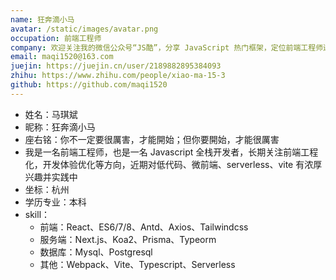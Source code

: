 ```yaml
---
name: 狂奔滴小马
avatar: /static/images/avatar.png
occupation: 前端工程师
company: 欢迎关注我的微信公众号“JS酷”，分享 JavaScript 热门框架，定位前端工程师进阶。
email: maqi1520@163.com
juejin: https://juejin.cn/user/2189882895384093
zhihu: https://www.zhihu.com/people/xiao-ma-15-3
github: https://github.com/maqi1520
---
```


- 姓名：马琪斌
- 昵称：狂奔滴小马
- 座右铭：你不一定要很厲害，才能開始；但你要開始，才能很厲害
- 我是一名前端工程师，也是一名 Javascript 全栈开发者，长期关注前端工程化，开发体验优化等方向，近期对低代码、微前端、serverless、vite 有浓厚兴趣并实践中
- 坐标：杭州
- 学历专业：本科
- skill：
  - 前端：React、ES6/7/8、Antd、Axios、Tailwindcss
  - 服务端：Next.js、Koa2、Prisma、Typeorm
  - 数据库：Mysql、Postgresql
  - 其他：Webpack、Vite、Typescript、Serverless
